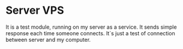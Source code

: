 # Server VPS

It is a test module, running on my server as a service. It sends simple response each time someone connects. It`s just a test of connection between server and my computer.